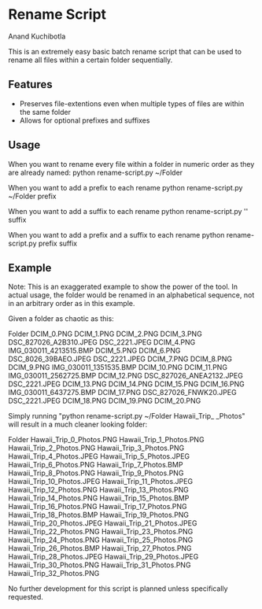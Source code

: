 Rename Script
=============
Anand Kuchibotla

This is an extremely easy basic batch rename script that can be used to rename all files within a certain folder sequentially.

Features
--------
- Preserves file-extentions even when multiple types of files are within the same folder
- Allows for optional prefixes and suffixes

Usage
-----
When you want to rename every file within a folder in numeric order as they are already named:
python rename-script.py ~/Folder

When you want to add a prefix to each rename
python rename-script.py ~/Folder prefix

When you want to add a suffix to each rename
python rename-script.py '' suffix

When you want to add a prefix and a suffix to each rename
python rename-script.py prefix suffix

Example
-------
Note: This is an exaggerated example to show the power of the tool. In actual usage, the folder would be renamed in an alphabetical sequence, not in an arbitrary order as in this example.

Given a folder as chaotic as this:

Folder
    DCIM_0.PNG
    DCIM_1.PNG
    DCIM_2.PNG
    DCIM_3.PNG
    DSC_827026_A2B310.JPEG
    DSC_2221.JPEG
    DCIM_4.PNG
    IMG_030011_4213515.BMP
    DCIM_5.PNG
    DCIM_6.PNG
    DSC_8026_39BAEO.JPEG
    DSC_2221.JPEG
    DCIM_7.PNG
    DCIM_8.PNG
    DCIM_9.PNG
    IMG_030011_1351535.BMP
    DCIM_10.PNG
    DCIM_11.PNG
    IMG_030011_2562725.BMP
    DCIM_12.PNG
    DSC_827026_ANEA2132.JPEG
    DSC_2221.JPEG
    DCIM_13.PNG
    DCIM_14.PNG
    DCIM_15.PNG
    DCIM_16.PNG
    IMG_030011_6437275.BMP
    DCIM_17.PNG
    DSC_827026_FNWK20.JPEG
    DSC_2221.JPEG
    DCIM_18.PNG
    DCIM_19.PNG
    DCIM_20.PNG
    
  Simply running "python rename-script.py ~/Folder Hawaii_Trip_ _Photos" will result in a much cleaner looking folder:
  
  Folder
    Hawaii_Trip_0_Photos.PNG
    Hawaii_Trip_1_Photos.PNG
    Hawaii_Trip_2_Photos.PNG
    Hawaii_Trip_3_Photos.PNG
    Hawaii_Trip_4_Photos.JPEG
    Hawaii_Trip_5_Photos.JPEG
    Hawaii_Trip_6_Photos.PNG
    Hawaii_Trip_7_Photos.BMP
    Hawaii_Trip_8_Photos.PNG
    Hawaii_Trip_9_Photos.PNG
    Hawaii_Trip_10_Photos.JPEG
    Hawaii_Trip_11_Photos.JPEG
    Hawaii_Trip_12_Photos.PNG
    Hawaii_Trip_13_Photos.PNG
    Hawaii_Trip_14_Photos.PNG
    Hawaii_Trip_15_Photos.BMP
    Hawaii_Trip_16_Photos.PNG
    Hawaii_Trip_17_Photos.PNG
    Hawaii_Trip_18_Photos.BMP
    Hawaii_Trip_19_Photos.PNG
    Hawaii_Trip_20_Photos.JPEG
    Hawaii_Trip_21_Photos.JPEG
    Hawaii_Trip_22_Photos.PNG
    Hawaii_Trip_23_Photos.PNG
    Hawaii_Trip_24_Photos.PNG
    Hawaii_Trip_25_Photos.PNG
    Hawaii_Trip_26_Photos.BMP
    Hawaii_Trip_27_Photos.PNG
    Hawaii_Trip_28_Photos.JPEG
    Hawaii_Trip_29_Photos.JPEG
    Hawaii_Trip_30_Photos.PNG
    Hawaii_Trip_31_Photos.PNG
    Hawaii_Trip_32_Photos.PNG
    
No further development for this script is planned unless specifically requested.
